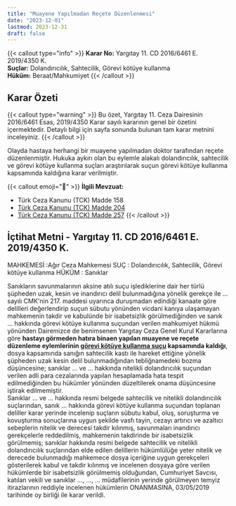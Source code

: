 ```yaml
---
title: "Muayene Yapılmadan Reçete Düzenlenmesi"
date: "2023-12-01"
lastmod: 2023-12-31
draft: false
---
```


{{< callout type="info" >}}
**Karar No:** Yargıtay 11. CD 2016/6461 E. 2019/4350 K.  
**Suçlar:** Dolandırıcılık, Sahtecilik, Görevi kötüye kullanma  
**Hüküm:** Beraat/Mahkumiyet
{{< /callout >}}

## Karar Özeti

{{< callout type="warning" >}}
Bu özet, Yargıtay 11. Ceza Dairesinin 2016/6461 Esas, 2019/4350 Karar sayılı kararının genel bir özetini içermektedir. Detaylı bilgi için sayfa sonunda bulunan tam karar metnini inceleyiniz.
{{< /callout >}}

Olayda hastaya herhangi bir muayene yapılmadan doktor tarafından reçete düzenlenmiştir. Hukuka aykırı olan bu eylemle alakalı dolandırıcılık, sahtecilik ve görevi kötüye kullanma suçları araştırılarak suçun görevi kötüye kullanma kapsamında kaldığına karar verilmiştir.

{{< callout emoji="📖" >}}
**İlgili Mevzuat:**

- Türk Ceza Kanunu (TCK) Madde 158
- [Türk Ceza Kanunu (TCK) Madde 204](/docs/ceza/tck/md-204-205-206)
- [Türk Ceza Kanunu (TCK) Madde 257](/docs/ceza/tck/md-257)
  {{< /callout >}}

## İçtihat Metni - Yargıtay 11. CD 2016/6461 E. 2019/4350 K.

MAHKEMESİ :Ağır Ceza Mahkemesi
SUÇ : Dolandırıcılık, Sahtecilik, Görevi kötüye kullanma
HÜKÜM : Sanıklar

Sanıkların savunmalarının aksine atılı suçu işlediklerine dair her türlü şüpheden uzak, kesin ve inandırıcı delil bulunmadığına yönelik gerekçe ile ... sayılı CMK'nin 217. maddesi uyarınca duruşmadan edindiği kanaate göre delilleri değerlendirip suçun sübutu yönünden vicdani kanıya ulaşamayan mahkemenin takdir ve kabulünde bir isabetsizlik görülmediğinden ve sanık ... hakkında görevi kötüye kullanma suçundan verilen mahkumiyet hükmü yönünden Dairemizce de benimsenen Yargıtay Ceza Genel Kurul Kararlarına göre **hastayı görmeden hatıra binaen yapılan muayene ve reçete düzenleme eylemlerinin [görevi kötüye kullanma suçu](/docs/ceza/tck/md-257) kapsamında kaldığı**, dosya kapsamında sanığın sahtecilik kastı ile hareket ettiğine yönelik şüpheden uzak kesin delil bulunmadığından tebliğnamedeki bozma düşüncesine; sanıklar ... ve ... hakkında nitelikli dolandırıcılık suçundan verilen adli para cezalarında yapılan hesaplamada hata tespit edilmediğinden bu hükümler yönünden düzeltilerek onama düşüncesine iştirak edilmemiştir.  
Sanıklar ... ve ... hakkında resmi belgede sahtecilik ve nitelikli dolandırıcılık suçlarından, sanık ... hakkında görevi kötüye kullanma suçundan toplanan deliller karar yerinde incelenip suçların sübutu kabul, oluş, soruşturma ve kovuşturma sonuçlarına uygun şekilde vasfı tayin, cezayı artırıcı ve azaltıcı sebeplerin nitelik ve derecesi takdir kılınmış, savunmaları inandırıcı gerekçelerle reddedilmiş, mahkemenin takdirinde bir isabetsizlik görülmemiş; sanıklar hakkında resmi belgede sahtecilik ve nitelikli dolandırıcılık suçlarından elde edilen delillerin hükümlülüğe yeter nitelik ve derecede bulunmadığı mahkemece dosya içeriğine uygun gerekçeleri gösterilerek kabul ve takdir kılınmış ve incelenen dosyaya göre verilen hükümlerde bir isabetsizlik görülmemiş olduğundan, Cumhuriyet Savcısı, katılan vekili ve sanıklar ..., ..., ... müdafilerinin yerinde görülmeyen temyiz itirazlarının reddiyle incelenen hükümlerin ONANMASINA, 03/05/2019 tarihinde oy birliği ile karar verildi.
